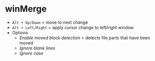 # winMerge

* `Alt + Up/Down` = move to next change
* `Alt + Left/Right` = apply cursor change to left/right window
* Options
  * _Enable moved block detection_ = detects file parts that have been moved
  * _Ignore blank lines_
  * _Ignore case_
